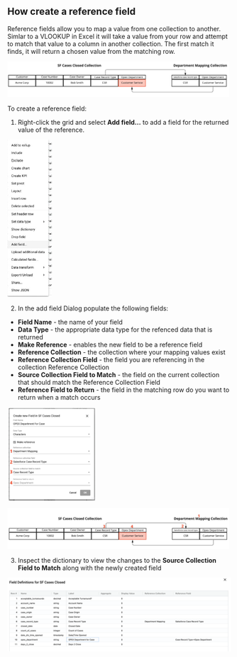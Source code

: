 ## How create a reference field

Reference fields allow you to map a value from one collection to another. Simlar to a VLOOKUP in Excel it will take a value from your row and attempt to match that value to a column in another collection. The first match it finds, it will return a chosen value from the matching row.

<img src="../assets/ref_field_example.jpg"  style="width:500px" class="border"></img>

To create a reference field:

1. Right-click the grid and select  **Add field...** to add a field for the returned value of the reference.

<img src="../assets/ref_field_add_field.jpg"  style="width:100px" class="border"></img>


2. In the add field Dialog populate the following fields:




  - **Field Name** - the name of your field
  - **Data Type** - the appropriate data type for the refenced data that is returned
  - **Make Reference** - enables the new field to be a reference field
  - **Reference Collection** - the collection where your mapping values exist
  - **Reference Collection Field** - the field you are referencing in the collection Reference Collection
  - **Source Collection Field to Match** - the field on the current collection that should match the Reference Collection Field
  - **Reference Field to Return** - the field in the matching row do you want to return when a match occurs

<img src="../assets/ref_field_dialog_nums.jpg"  style="width:200px" class="border"></img>

<img src="../assets/ref_field_example_nums.jpg"  style="width:500px" class="border"></img>

3. Inspect the dictionary to view the changes to the **Source Collection Field to Match** along with the newly created field

<img src="../assets/ref_field_dictionary.png"  style="width:800px" class="border"></img>


